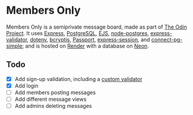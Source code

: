 # Members Only

Members Only is a semiprivate message board, made as part of [The Odin Project](https://www.theodinproject.com/lessons/node-path-nodejs-members-only). It uses [Express](https://expressjs.com), [PostgreSQL](https://www.postgresql.org), [EJS](https://ejs.co), [node-postgres](https://node-postgres.com), [express-validator](https://express-validator.github.io/), [dotenv](https://www.npmjs.com/package/dotenv), [bcryptjs](https://www.npmjs.com/package/bcryptjs), [Passport](https://www.passportjs.org), [express-session](https://www.npmjs.com/package/express-session), and [connect-pg-simple](https://www.npmjs.com/package/connect-pg-simple); and is hosted on [Render](https://render.com) with a database on [Neon](https://neon.com).

## Todo

- [x] Add sign-up validation, including a [custom validator](https://express-validator.github.io/docs/guides/customizing/)
- [x] Add login
- [ ] Add members posting messages
- [ ] Add different message views
- [ ] Add admins deleting messages